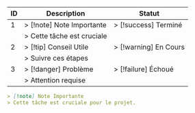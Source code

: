 | ID  | Description                | Statut                |
| --- | -------------------------- | --------------------- |
| 1   | > [!note] Note Importante  | > [!success] Terminé  |
|     | > Cette tâche est cruciale |                       |
| 2   | > [!tip] Conseil Utile     | > [!warning] En Cours |
|     | > Suivre ces étapes        |                       |
| 3   | > [!danger] Problème       | > [!failure] Échoué   |
|     | > Attention requise        |                       |



```markdown 
> [!note] Note Importante 
> Cette tâche est cruciale pour le projet. 
```


